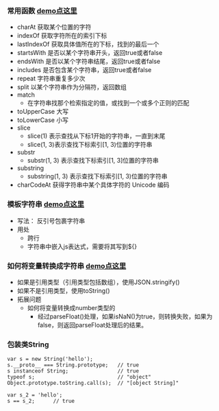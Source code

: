 ### 常用函数 [demo点这里](https://github.com/baoendemao/javascript-summary/tree/master/demos/demo-string/string-1.js) 
* charAt    获取某个位置的字符
* indexOf   获取字符所在的索引下标
* lastIndexOf  获取具体值所在的下标，找到的最后一个
* startsWith  是否以某个字符串开头，返回true或者false
* endsWith  是否以某个字符串结尾，返回true或者false
* includes  是否包含某个字符串，返回true或者false
* repeat  字符串重复多少次
* split    以某个字符串作为分隔符，返回数组
* match
    * 在字符串找那个检索指定的值，或找到一个或多个正则的匹配
* toUpperCase   大写
* toLowerCase   小写
* slice     
    * slice(1) 表示查找从下标1开始的字符串，一直到末尾
    * slice(1, 3)表示查找下标索引[1, 3)位置的字符串
* substr  
    * substr(1, 3) 表示查找下标索引[1, 3]位置的字符串
* substring
    * substring(1, 3) 表示查找下标索引[1, 3)位置的字符串
* charCodeAt    获得字符串中某个具体字符的 Unicode 编码

### 模板字符串  [demo点这里](https://github.com/baoendemao/javascript-summary/tree/master/demos/demo-string/string-2.js) 
* 写法： 反引号包裹字符串
* 用处
    * 跨行
    * 字符串中嵌入js表达式，需要将其写到${}

### 如何将变量转换成字符串  [demo点这里](https://github.com/baoendemao/javascript-summary/tree/master/demos/demo-string/string-3.js) 
* 如果是引用类型（引用类型包括数组），使用JSON.stringify()
* 如果不是引用类型，使用toString()
* 拓展问题
    * 如何将变量转换成number类型的
        * 经过parseFloat()处理，如果isNaN()为true，则转换失败，如果为false，则返回parseFloat处理后的结果。

### 包装类String

```
var s = new String('hello');
s.__proto__ === String.prototype;   // true
s instanceof String;                // true
typeof s;                           // "object"
Object.prototype.toString.call(s);  // "[object String]"

var s_2 = 'hello';
s == s_2;      // true

```